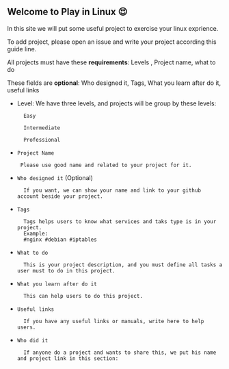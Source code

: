 ## Welcome to Play in Linux :heart_eyes:

In this site we will put some useful project to exercise your linux exprience.

To add project, please open an issue and write your project according this guide line.

All projects must have these **requirements**:
Levels , Project name, what to do

These fields are **optional**:
Who designed it, Tags, What you learn after do it, useful links

* Level:
    We have three levels, and projects will be group by these levels:

        Easy

        Intermediate

        Professional

* `Project Name`

       Please use good name and related to your project for it.

* `Who designed it` (Optional)

        If you want, we can show your name and link to your github account beside your project.

* `Tags`

        Tags helps users to know what services and taks type is in your project.
        Example:
        #nginx #debian #iptables

* `What to do`

        This is your project description, and you must define all tasks a user must to do in this project.

* `What you learn after do it`

        This can help users to do this project.

* `Useful links`

        If you have any useful links or manuals, write here to help users.

* `Who did it`

        If anyone do a project and wants to share this, we put his name and project link in this section:
